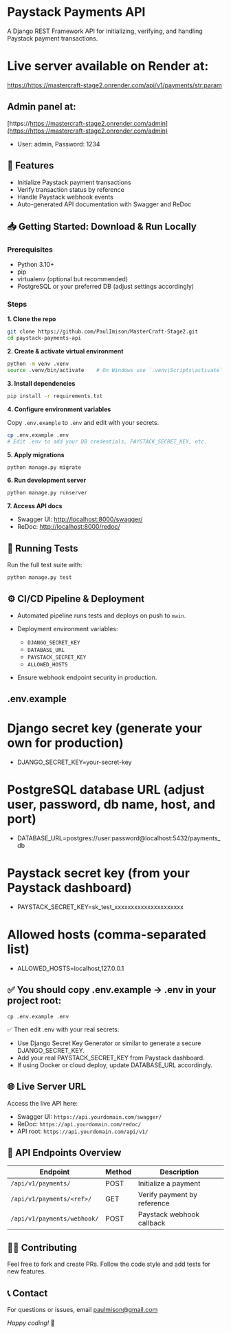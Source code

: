 # Paystack Payments API

A Django REST Framework API for initializing, verifying, and handling Paystack payment transactions.

# Live server available on Render at:
[https://https://mastercraft-stage2.onrender.com/api/v1/payments/<str:param>](https://https://mastercraft-stage2.onrender.com/api/v1/payments/<str:param>) 

## Admin panel at:
[https://https://mastercraft-stage2.onrender.com/admin](https://https://mastercraft-stage2.onrender.com/admin)
- User: admin, Password: 1234

## 🚀 Features

- Initialize Paystack payment transactions  
- Verify transaction status by reference  
- Handle Paystack webhook events  
- Auto-generated API documentation with Swagger and ReDoc

## 📥 Getting Started: Download & Run Locally

### Prerequisites

- Python 3.10+  
- pip  
- virtualenv (optional but recommended)  
- PostgreSQL or your preferred DB (adjust settings accordingly)

### Steps

**1. Clone the repo**

```bash
git clone https://github.com/PaulImison/MasterCraft-Stage2.git
cd paystack-payments-api
```

**2. Create & activate virtual environment**

```bash
python -m venv .venv
source .venv/bin/activate    # On Windows use `.venv\Scripts\activate`
```

**3. Install dependencies**

```bash
pip install -r requirements.txt
```

**4. Configure environment variables**

Copy `.env.example` to `.env` and edit with your secrets.

```bash
cp .env.example .env
# Edit .env to add your DB credentials, PAYSTACK_SECRET_KEY, etc.
```

**5. Apply migrations**

```bash
python manage.py migrate
```

**6. Run development server**

```bash
python manage.py runserver
```

**7. Access API docs**

- Swagger UI: [http://localhost:8000/swagger/](http://localhost:8000/swagger/)  
- ReDoc: [http://localhost:8000/redoc/](http://localhost:8000/redoc/)

## 🧪 Running Tests

Run the full test suite with:

```bash
python manage.py test
```

## ⚙️ CI/CD Pipeline & Deployment

- Automated pipeline runs tests and deploys on push to `main`.  
- Deployment environment variables:

  - `DJANGO_SECRET_KEY`  
  - `DATABASE_URL`  
  - `PAYSTACK_SECRET_KEY`  
  - `ALLOWED_HOSTS`

- Ensure webhook endpoint security in production.

## .env.example

# Django secret key (generate your own for production)
- DJANGO_SECRET_KEY=your-secret-key

# PostgreSQL database URL (adjust user, password, db name, host, and port)
- DATABASE_URL=postgres://user:password@localhost:5432/payments_db

# Paystack secret key (from your Paystack dashboard)
- PAYSTACK_SECRET_KEY=sk_test_xxxxxxxxxxxxxxxxxxxxx

# Allowed hosts (comma-separated list)
- ALLOWED_HOSTS=localhost,127.0.0.1
    
## ✅ You should copy .env.example → .env in your project root:

```cp .env.example .env```

✅ Then edit .env with your real secrets:

- Use Django Secret Key Generator or similar to generate a secure DJANGO_SECRET_KEY.
- Add your real PAYSTACK_SECRET_KEY from Paystack dashboard.
- If using Docker or cloud deploy, update DATABASE_URL accordingly.

## 🌐 Live Server URL

Access the live API here:

- Swagger UI: `https://api.yourdomain.com/swagger/`  
- ReDoc: `https://api.yourdomain.com/redoc/`  
- API root: `https://api.yourdomain.com/api/v1/`

## 📄 API Endpoints Overview

| Endpoint                   | Method | Description                  |
|----------------------------|--------|------------------------------|
| `/api/v1/payments/`         | POST   | Initialize a payment          |
| `/api/v1/payments/<ref>/`   | GET    | Verify payment by reference   |
| `/api/v1/payments/webhook/` | POST   | Paystack webhook callback     |

## 👩‍💻 Contributing

Feel free to fork and create PRs. Follow the code style and add tests for new features.

## 📞 Contact

For questions or issues, email paulmison@gmail.com

*Happy coding!* 🚀
